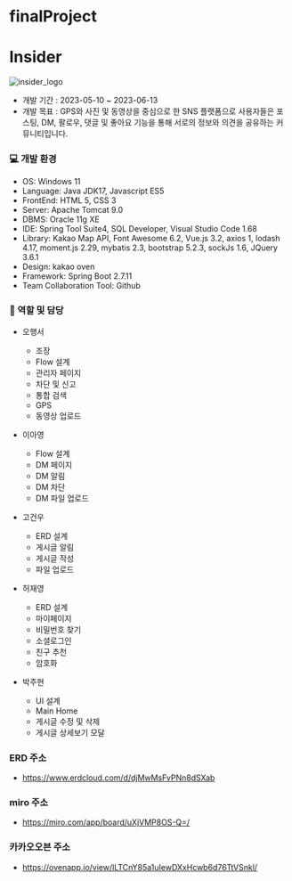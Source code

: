 # finalProject

# Insider
![insider_logo](https://github.com/Moon-Tree/final_Insider/assets/115346851/bc50fb1f-453c-49bd-bcf5-8bf71bc5f7fb)

* 개발 기간 : 2023-05-10 ~ 2023-06-13
* 개발 목표 : GPS와 사진 및 동영상을 중심으로 한 SNS 플랫폼으로 사용자들은 포스팅, DM, 팔로우, 댓글 및 좋아요 기능을 통해 서로의 정보와 의견을 공유하는 커뮤니티입니다.


### :computer: 개발 환경
* OS: Windows 11
* Language: Java JDK17, Javascript ES5
* FrontEnd: HTML 5, CSS 3
* Server: Apache Tomcat 9.0
* DBMS: Oracle 11g XE
* IDE: Spring Tool Suite4, SQL Developer, Visual Studio Code 1.68
* Library: Kakao Map API, Font Awesome 6.2, Vue.js 3.2, axios 1, lodash 4.17, moment.js 2.29, mybatis 2.3, bootstrap 5.2.3, sockJs 1.6, JQuery 3.6.1
* Design: kakao oven
* Framework: Spring Boot 2.7.11
* Team Collaboration Tool: Github


### :information_desk_person: 역할 및 담당
* 오행서
  - 조장
  - Flow 설계
  - 관리자 페이지
  - 차단 및 신고
  - 통합 검색
  - GPS
  - 동영상 업로드

* 이아영
  - Flow 설계
  - DM 페이지
  - DM 알림
  - DM 차단
  - DM 파일 업로드
  
* 고건우
  - ERD 설계
  - 게시글 알림
  - 게시글 작성
  - 파일 업로드

* 허재영
  - ERD 설계
  - 마이페이지
  - 비밀번호 찾기
  - 소셜로그인
  - 친구 추천
  - 암호화
  
* 박주현
  - UI 설계
  - Main Home
  - 게시글 수정 및 삭제
  - 게시글 상세보기 모달

### ERD 주소
* https://www.erdcloud.com/d/djMwMsFvPNn8dSXab

### miro 주소
* https://miro.com/app/board/uXjVMP8OS-Q=/

### 카카오오븐 주소
* https://ovenapp.io/view/lLTCnY85a1uIewDXxHcwb6d76TtVSnkl/
